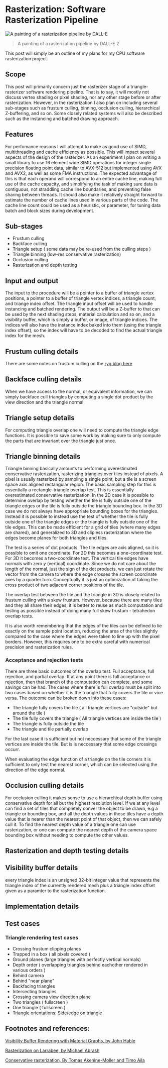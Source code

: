 # Rasterization: Software Rasterization Pipeline

![A painting of a rasterization pipeline by DALL-E](/assets/images/DALL-E_2023-02-10_22.00.36_-_An_artful_interpretation_of_a_technical_diagram_graph_of_a_computer_graphics_rasterization_pipeline_algorithm,_on_a_dark_background_with_neon_colored_.png)
> A painting of a rasterization pipeline by DALL-E 2

This post will simply be an outline of my plans for my CPU software rasterization project.

## Scope

This post will primarily concern just the rasterizer stage of a triangle-rasterizer software rendering pipeline.
That is to say, it will mostly not discuss vertex shading or pixel shading, nor any other stage before or after rasterization.
However, in the rasterization I also plan on including several sub-stages such as frustum culling, binning, occlusion culling, hierarchical Z-buffering, and so on.
Some closely related systems will also be described such as the instancing and batched drawing approach.

## Features

For perfomance reasons I will attempt to make as good use of SIMD, multithreading and cache efficiency as possible.
This will impact several aspects of the design of the rasterizer.
As an experiment I plan on writing a small library to use 16 element wide SIMD operations for integer single precision floating point data,
similar to AVX-512 but implemented using AVX and AVX2, as well as some FMA instructions.
The expected advantage of this is that each operand will correspond to an entire cache line, making full use of the cache capacity,
and simplifying the task of making sure data is contiguous, not straddling cache line boundaries, and preventing false sharing between threads.
It should also make it relatively straight forward to estimate the number of cache lines used in various parts of the code. 
The cache line count could be used as a heuristic, or parameter, for tuning data batch and block sizes during development.

## Sub-stages

- Frustum culling
- Backface culling
- Triangle setup ( some data may be re-used from the culling steps )
- Triangle binning (low-res conservative rasterization)
- Occlusion culling
- Rasterization and depth testing

## Input and output

The input to the procedure will be a pointer to a buffer of triangle vertex positions, a pointer to a buffer of triangle vertex indices,
a triangle count, and triange index offset. The triangle input offset will be used to handle instancing and batched rendering.
The output will be a Z-buffer to that can be used by the next shading steps, material calculation and so on, and a visibility buffer, which is simply a buffer, or image,
of triangle indices. The indices will also have the instance index baked into them (using the triangle index offset), so the index will have to be decoded to find the actual triangle index for the mesh.


## Frustum culling details

There are some notes on frustum culling on the [ryg blog here](https://fgiesen.wordpress.com/2010/10/17/view-frustum-culling/)

## Backface culling details

When we have access to the normal, or equivalent information, we can simply backface cull triangles by computing a single dot product by the view direction and the
triangle normal.

## Triangle setup details

For computing triangle overlap one will need to compute the triangle edge functions. It is possible to save some work by making sure to only compute the parts
that are invariant over the triangle just once. 

## Triangle binning details

Triangle binning basically amounts to performing overestimated conservative rasterization, rasterizing triangles over tiles instead of pixels.
A pixel is usually rasterized by sampling a single point, but a tile is a screen space axis aligned rectangular region.
The basic sampling step for this is essentially a rectangle-triangle overlap test. This is essentially overestimated conservative rasterization.
In the 2D case it is possible to determine overlap by testing whether the tile is fully outside one of the triangle edges or the tile is fully outside the
triangle bounding box. In the 3D case we do not always have appropriate bounding boxes for the triangles.
Instead it is possible to instead use the test of whether the tile is fully outside one of the triangle edges or the triangle is fully outside one of the tile edges.
This can be made efficient for a grid of tiles (where many edges are shared), and generalized to 3D and clipless rasterization where the edges become planes for both triangles and tiles.

The test is a series of dot products. The tile edges are axis aligned, so it is possible to omit one coordinate. For 2D this becomes a one-coordinate test.
For 3D it becomes a two-coordinate test. The vertical tile edges have normals with zero $y$ (vertical) coordinate. 
Since we do not care about the length of the normal, just the sign of the dot products, we can just rotate the vector from the camera to where
the edge crosses the screen coordinate axes by a quarter turn. 
Conceptually it is just an optimization of taking the cross product of two adjacent corner positions of the tile.

The overlap test between the tile and the triangle in 3D is closely related to frustum culling with a skew frustum. However, because there are many tiles and they all share their edges, it is better to reuse as much computation and testing as possible instead of doing many full skew frustum - tetrahedon overlap tests.

It is also worth remembering that the edges of the tiles can be defined to lie exactly on the sample point location, reducing the area of the tiles slightly compared 
to the case where the edges were taken to line up with the pixel borders. However, this requires one to be extra careful with numerical precision and rasterization rules.

### Acceptance and rejection tests

There are three basic outcomes of the overlap test. Full acceptance, full rejection, and partial overlap. If at any point there is full acceptance or rejection,
then that branch of the computation can complete, and some savings can be had.
The cases where there is full overlap must be split into two cases based on whether it is the triangle that fully covers the tile or vice versa.
The outcome can be broken down into these cases:

- The triangle fully covers the tile ( all triangle vertices are "outside" but around the tile )
- The tile fully covers the triangle ( All triangle vertices are inside the tile )
- The triangle is fully outside the tile
- The triangle and tile partially overlap

For the last case it is sufficient but not neccessary that some of the  triangle vertices are inside the tile. But is is neccessary that some edge crossings occurr.

When evaluating the edge function of a triangle on the tile corners it is sufficient to only test the nearest corner, which can be selected using the direction of the edge normal.

## Occlusion culling details

For occlusion culling it makes sense to use a hierarchical depth buffer using conservative depth for all but the highest resolution level.
If we at any level can find a set of tiles that completely conver the object to be drawn, e.g a triangle or bounding box, and all the depth values in those tiles
have a depth value that is nearer than the nearest point of that object, then we can safely cull it.
To find the nearest depth value of a triangle one can use rasterization, or one can compute the nearest depth of the camera space bounding box without needing to compute the other values.

## Rasterization and depth testing details



## Visibility buffer details

every triangle index is an unsigned 32-bit integer value that represents the triangle index of the currently rendered mesh plus a triangle index offset given as a paramter to the rasterization function.

## Implementation details



## Test cases

### Triangle rendering test cases
- Crossing frustum clipping planes
- Trapped in a box ( all pixels covered )
- Ground planes (large triangles with perfectly vertical normals)
- Depth order ( overlapping triangles behind eachother rendered in various orders )
- Behind camera
- Behind "near plane"
- Backfacing triangles
- Intersecting triangles
- Crossing camera view direction plane
- Two triangles ( fullscreen )
- One triangle  ( fullscreen )
- Triangle orientations: Side/edge on triangle


## Footnotes and references:

[Visibility Buffer Rendering with Material Graphs, by John Hable](http://filmicworlds.com/blog/visibility-buffer-rendering-with-material-graphs/)

[Rasterization on Larrabee, by Michael Abrash](https://www.cs.cmu.edu/afs/cs/academic/class/15869-f11/www/readings/abrash09_lrbrast.pdf)

[Conservative rasterization, By Tomas Akenine-Moller and Timo Aila](https://fileadmin.cs.lth.se/graphics/research/papers/2005/cr/conservative.pdf)
